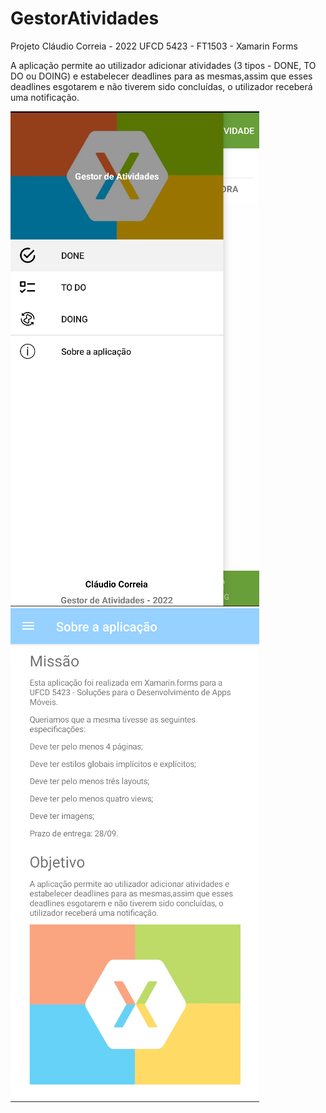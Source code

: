 # GestorAtividades

Projeto Cláudio Correia - 2022
UFCD 5423 - FT1503 - Xamarin Forms

A aplicação permite ao utilizador adicionar atividades (3 tipos - DONE, TO DO ou DOING)
e estabelecer deadlines para as mesmas,assim que esses deadlines
esgotarem e não tiverem sido concluídas, o utilizador receberá uma notificação.

<img src="pic1.PNG">

<img src="pic2.PNG">
